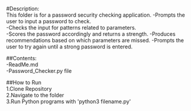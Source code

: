 #Description:  
This folder is for a password security checking application. 
-Prompts the user to input a password to check.  
-Checks the input for patterns related to parameters.  
-Scores the password accordingly and returns a strength. 
-Produces recommendations based on which parameters are missed. 
-Prompts the user to try again until a strong password is entered.   


##Contents:  
-ReadMe.md  
-Password_Checker.py file  

##How to Run  
1.Clone Repository  
2.Navigate to the folder  
3.Run Python programs with 'python3 filename.py'

